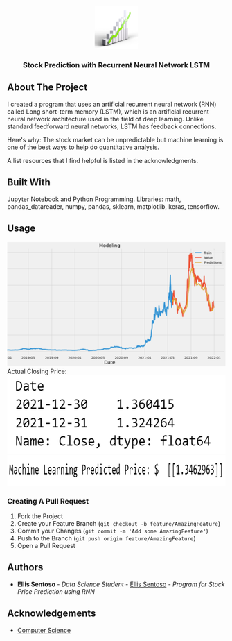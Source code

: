 <br/>
<p align="center">
  <a href="https://github.com/ellissentoso/RNN Machine Learning for Stock Price Prediction">
    <img src="logo.png" alt="Logo" width="100" height="100">
  </a>

  <h3 align="center">Stock Prediction with Recurrent Neural Network LSTM</h3>

## About The Project

I created a program that uses an artificial recurrent neural network (RNN) called Long short-term memory (LSTM), which is an artificial recurrent neural network architecture used in the field of deep learning. Unlike standard feedforward neural networks, LSTM has feedback connections.

Here's why:
The stock market can be unpredictable but machine learning is one of the best ways to help do quantitative analysis.

A list resources that I find helpful is listed in the acknowledgments.

## Built With

Jupyter Notebook and Python Programming.
Libraries: math, pandas_datareader, numpy, pandas, sklearn, matplotlib, keras, tensorflow.

## Usage

<img src="graph.png">
Actual Closing Price:
<img src="actual closing price.png" alt="graph" width="580" height="182">
<img src="predicted price with LSTM.png" alt="graph" width="982" height="70">

### Creating A Pull Request

1. Fork the Project
2. Create your Feature Branch (`git checkout -b feature/AmazingFeature`)
3. Commit your Changes (`git commit -m 'Add some AmazingFeature'`)
4. Push to the Branch (`git push origin feature/AmazingFeature`)
5. Open a Pull Request

## Authors

* **Ellis Sentoso** - *Data Science Student* - [Ellis Sentoso](https://github.com/ellissentoso) - *Program for Stock Price Prediction using RNN*

## Acknowledgements

* [Computer Science](https://www.youtube.com/watch?v=QIUxPv5PJOY)

